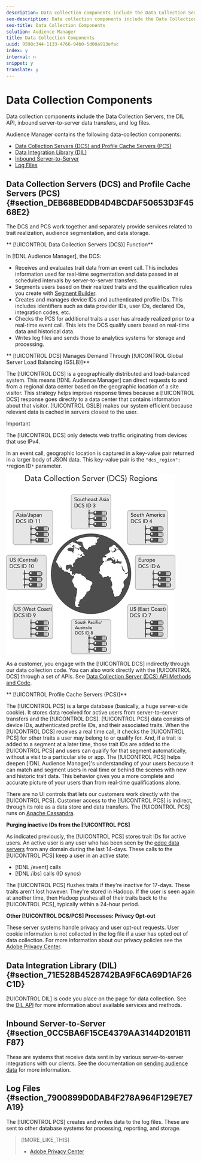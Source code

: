 ```yaml
---
description: Data collection components include the Data Collection Servers, the DIL API, inbound server-to-server data transfers, and log files.
seo-description: Data collection components include the Data Collection Servers, the DIL API, inbound server-to-server data transfers, and log files.
seo-title: Data Collection Components
solution: Audience Manager
title: Data Collection Components
uuid: 9598c344-1133-4766-94b0-5d00a913efac
index: y
internal: n
snippet: y
translate: y
---
```


# Data Collection Components

Data collection components include the Data Collection Servers, the DIL API, inbound server-to-server data transfers, and log files.



Audience Manager contains the following data-collection components: 

* [Data Collection Servers (DCS) and Profile Cache Servers (PCS)](../../reference/system-components/components-data-collection.md#section_DEB68BEDDB4D4BCDAF50653D3F4568E2)
* [Data Integration Library (DIL)](../../reference/system-components/components-data-collection.md#section_71E528B4528742BA9F6CA69D1AF26C1D)
* [Inbound Server-to-Server](../../reference/system-components/components-data-collection.md#section_0CC5BA6F15CE4379AA3144D201B11F87)
* [Log Files](../../reference/system-components/components-data-collection.md#section_7900899D0DAB4F278A964F129E7E7A19)



## Data Collection Servers (DCS) and Profile Cache Servers (PCS) {#section_DEB68BEDDB4D4BCDAF50653D3F4568E2}



The DCS and PCS work together and separately provide services related to trait realization, audience segmentation, and data storage. 


** [!UICONTROL Data Collection Servers (DCS)] Function** 


In [!DNL Audience Manager], the DCS: 

* Receives and evaluates trait data from an event call. This includes information used for real-time segmentation and data passed in at scheduled intervals by server-to-server transfers.
* Segments users based on their realized traits and the qualification rules you create with [Segment Builder](../../c_features/c_segments/segment-builder.md#topic_E166819D26B94A868376BA54E10E4B74).
* Creates and manages device IDs and authenticated profile IDs. This includes identifiers such as data provider IDs, user IDs, declared IDs, integration codes, etc.
* Checks the PCS for additional traits a user has already realized prior to a real-time event call. This lets the DCS qualify users based on real-time data and historical data.
* Writes log files and sends those to analytics systems for storage and processing.




** [!UICONTROL DCS] Manages Demand Through [!UICONTROL Global Server Load Balancing (GSLB)]** 


The [!UICONTROL DCS] is a geographically distributed and load-balanced system. This means [!DNL Audience Manager] can direct requests to and from a regional data center based on the geographic location of a site visitor. This strategy helps improve response times because a [!UICONTROL DCS] response goes directly to a data center that contains information about that visitor. [!UICONTROL GSLB] makes our system efficient because relevant data is cached in servers closest to the user. 
>[!IMPORTANT]
>
>The [!UICONTROL DCS] only detects web traffic originating from devices that use IPv4. 



In an event call, geographic location is captured in a key-value pair returned in a larger body of JSON data. This key-value pair is the `"dcs_region": *`region ID`*` parameter. 


![](assets/datacenters.png) 


As a customer, you engage with the [!UICONTROL DCS] indirectly through our data collection code. You can also work directly with the [!UICONTROL DCS] through a set of APIs. See [Data Collection Server (DCS) API Methods and Code](../../c_api/dcs-intro/dcs-intro.md#concept_64E817EC9F2E4298BAFDCD5B1B3D03F0). 


** [!UICONTROL Profile Cache Servers (PCS)]** 


The [!UICONTROL PCS] is a large database (basically, a huge server-side cookie). It stores data received for active users from server-to-server transfers and the [!UICONTROL DCS]. [!UICONTROL PCS] data consists of device IDs, authenticated profile IDs, and their associated traits. When the [!UICONTROL DCS] receives a real time call, it checks the [!UICONTROL PCS] for other traits a user may belong to or qualify for. And, if a trait is added to a segment at a later time, those trait IDs are added to the [!UICONTROL PCS] and users can qualify for that segment automatically, without a visit to a particular site or app. The [!UICONTROL PCS] helps deepen [!DNL Audience Manager]'s understanding of your users because it can match and segment users in real time or behind the scenes with new and historic trait data. This behavior gives you a more complete and accurate picture of your users than from real-time qualifications alone. 


There are no UI controls that lets our customers work directly with the [!UICONTROL PCS]. Customer access to the [!UICONTROL PCS] is indirect, through its role as a data store and data transfers. The [!UICONTROL PCS] runs on [Apache Cassandra](http://cassandra.apache.org/). 


**Purging inactive IDs from the [!UICONTROL PCS]** 


As indicated previously, the [!UICONTROL PCS] stores trait IDs for active users. An active user is any user who has been seen by the [edge data servers](../../reference/system-components/components-edge.md#concept_DD36E2B5A23D4CC5A91CA9808B908B8E) from any domain during the last 14-days. These calls to the [!UICONTROL PCS] keep a user in an active state: 



* [!DNL /event] calls
* [!DNL /ibs] calls (ID syncs)






<!-- Removed /dpm calls from the bulleted list. /dpm calls have been deprecated. -->



The [!UICONTROL PCS] flushes traits if they're inactive for 17-days. These traits aren't lost however. They're stored in Hadoop. If the user is seen again at another time, then Hadoop pushes all of their traits back to the [!UICONTROL PCS], typically within a 24-hour period. 


**Other [!UICONTROL DCS/PCS] Processes: Privacy Opt-out** 


These server systems handle privacy and user opt-out requests. User cookie information is not collected in the log file if a user has opted out of data collection. For more information about our privacy policies see the [Adobe Privacy Center](http://www.adobe.com/privacy/advertising-services.html). 

## Data Integration Library (DIL) {#section_71E528B4528742BA9F6CA69D1AF26C1D}



[!UICONTROL DIL] is code you place on the page for data collection. See the [DIL API](../../c_dil/c_dil.md#concept_6D73ED3DBA604EE49B66B5572AA6A32C) for more information about available services and methods. 

## Inbound Server-to-Server {#section_0CC5BA6F15CE4379AA3144D201B11F87}



These are systems that receive data sent in by various server-to-server integrations with our clients. See the documentation on [sending audience data](../../c_integration/sending-audience-data/sending-audience-data.md#concept_3BF153ABA4CE46F99A41A0114316847C) for more information. 

## Log Files {#section_7900899D0DAB4F278A964F129E7E7A19}



The [!UICONTROL PCS] creates and writes data to the log files. These are sent to other database systems for processing, reporting, and storage. 
>[!MORE_LIKE_THIS]
>
>* [Adobe Privacy Center](http://www.adobe.com/privacy.html)
